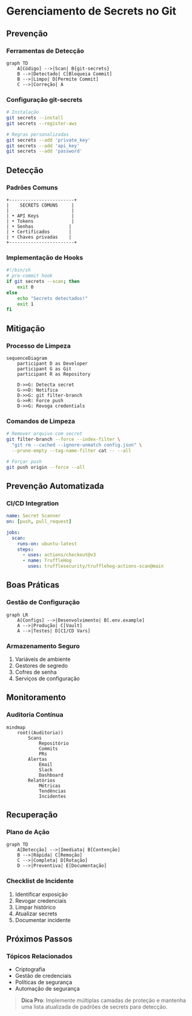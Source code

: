 # Gerenciamento de Secrets no Git

## Prevenção

### Ferramentas de Detecção
```mermaid
graph TD
    A[Código] -->|Scan| B{git-secrets}
    B -->|Detectado| C[Bloqueia Commit]
    B -->|Limpo| D[Permite Commit]
    C -->|Correção| A
```

### Configuração git-secrets
```bash
# Instalação
git secrets --install
git secrets --register-aws

# Regras personalizadas
git secrets --add 'private_key'
git secrets --add 'api_key'
git secrets --add 'password'
```

## Detecção

### Padrões Comuns
```ascii
+------------------------+
|    SECRETS COMUNS     |
|                       |
| • API Keys            |
| • Tokens              |
| • Senhas             |
| • Certificados       |
| • Chaves privadas    |
+------------------------+
```

### Implementação de Hooks
```bash
#!/bin/sh
# pre-commit hook
if git secrets --scan; then
    exit 0
else
    echo "Secrets detectados!"
    exit 1
fi
```

## Mitigação

### Processo de Limpeza
```mermaid
sequenceDiagram
    participant D as Developer
    participant G as Git
    participant R as Repository
    
    D->>G: Detecta secret
    G->>D: Notifica
    D->>G: git filter-branch
    G->>R: Force push
    D->>G: Revoga credentials
```

### Comandos de Limpeza
```bash
# Remover arquivo com secret
git filter-branch --force --index-filter \
  "git rm --cached --ignore-unmatch config.json" \
  --prune-empty --tag-name-filter cat -- --all

# Forçar push
git push origin --force --all
```

## Prevenção Automatizada

### CI/CD Integration
```yaml
name: Secret Scanner
on: [push, pull_request]

jobs:
  scan:
    runs-on: ubuntu-latest
    steps:
      - uses: actions/checkout@v3
      - name: TruffleHog
        uses: trufflesecurity/trufflehog-actions-scan@main
```

## Boas Práticas

### Gestão de Configuração
```mermaid
graph LR
    A[Configs] -->|Desenvolvimento| B[.env.example]
    A -->|Produção| C[Vault]
    A -->|Testes| D[CI/CD Vars]
```

### Armazenamento Seguro
1. Variáveis de ambiente
2. Gestores de segredo
3. Cofres de senha
4. Serviços de configuração

## Monitoramento

### Auditoria Contínua
```mermaid
mindmap
    root((Auditoria))
        Scans
            Repositório
            Commits
            PRs
        Alertas
            Email
            Slack
            Dashboard
        Relatórios
            Métricas
            Tendências
            Incidentes
```

## Recuperação

### Plano de Ação
```mermaid
graph TD
    A[Detecção] -->|Imediata| B[Contenção]
    B -->|Rápida| C[Remoção]
    C -->|Completa| D[Rotação]
    D -->|Preventiva| E[Documentação]
```

### Checklist de Incidente
1. Identificar exposição
2. Revogar credenciais
3. Limpar histórico
4. Atualizar secrets
5. Documentar incidente

## Próximos Passos

### Tópicos Relacionados
- Criptografia
- Gestão de credenciais
- Políticas de segurança
- Automação de segurança

> **Dica Pro**: Implemente múltiplas camadas de proteção e mantenha uma lista atualizada de padrões de secrets para detecção.